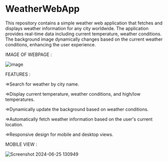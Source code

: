 # WeatherWebApp

This repository contains a simple weather web application that fetches and displays weather information for any city worldwide. The application provides real-time data including current temperature, weather conditions. The background image dynamically changes based on the current weather conditions, enhancing the user experience.

IMAGE OF WEBPAGE :


![image](https://github.com/sahil200408/WeatherWebApp/assets/138553741/7fcb466c-ba3d-4853-88a3-9ed60af99500)


FEATURES :

=>Search for weather by city name.

=>Display current temperature, weather conditions, and high/low temperatures.

=>Dynamically update the background based on weather conditions.

=>Automatically fetch weather information based on the user's current location.

=>Responsive design for mobile and desktop views.



MOBILE VIEW :


![Screenshot 2024-06-25 130949](https://github.com/sahil200408/WeatherWebApp/assets/138553741/892fce0c-fa5c-4ed5-a4b4-f841a3309cc7)
